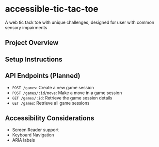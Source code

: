 # accessible-tic-tac-toe
 A web tic tack toe with unique challenges, designed for user with common sensory impairments

## Project Overview

## Setup Instructions

## API Endpoints (Planned)
- `POST /games`: Create a new game session
- `POST /games/:id/move`: Make a move in a game session
- `GET /games/:id`: Retrieve the game session details
- `GET /games`: Retrieve all game sessions

## Accessibility Considerations
- Screen Reader support
- Keyboard Navigation
- ARIA labels